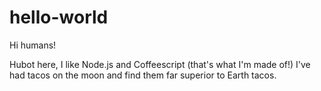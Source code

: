 # hello-world

Hi humans! 

Hubot here, I like Node.js and Coffeescript (that's what I'm made of!) 
I've had tacos on the moon and find them far superior to Earth tacos.  
